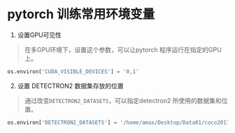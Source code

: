 # pytorch 训练常用环境变量

1. 设置GPU可见性
> 在多GPU环境下，设置这个参数，可以让pytorch 程序运行在指定的GPU上。
```python
os.environ['CUDA_VISIBLE_DEVICES'] = '0,1'
```


2. 设置 DETECTRON2 数据集存放的位置
> 通过改变`DETECTRON2_DATASETS`，可以指定detectron2 所使用的数据集和位置。
```python
os.environ['DETECTRON2_DATASETS'] = '/home/amax/Desktop/Data01/coco2017'
```
